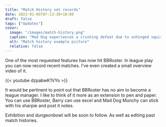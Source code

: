 ```yaml
---
title: "Match History set records"
date: 2023-01-05T07:13:30+10:00
draft: false
tags: ["Updates"]
cover:
  image: "/images/match-history.png"
  caption: "Mad Dog experiences a crushing defeat due to unhinged squirrel"
  alt: "Match history example picture"
  relative: false
---
```


One of the most requested features has now hit BBRoster. In league play you can now record recent matches. I've even created a small overview video of it.

{{< youtube dzpabwK1VYo >}}
<br />

It would be pertinent to point out that BBRoster has no aim to become a league manager. I like to think of it more as an extension to pen and paper. You can use BBRoster, Barry can use excel and Mad Dog Munchy can stick with his sharpie and post it notes.

Exhibition and dungeonbowl will be soon to follow. As well as editing past match histories.

